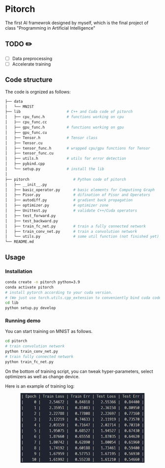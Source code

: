 # Pitorch
The first AI framewrok designed by myself, which is the final project of class "Programming in Artificial Intelligence"

## TODO :pencil2:
- [ ] Data preprocessing
- [ ] Accelerate training

## Code structure
The code is orgnized as follows:
```bash
├── data
│   └── MNIST
├── lib                     # C++ and Cuda code of pitorch
│   ├── cpu_func.h          # functions working on cpu
│   ├── cpu_func.cc          
│   ├── gpu_func.h          # functions working on gpu
│   ├── gpu_func.cu          
│   ├── Tensor.h            # Tensor class
│   ├── Tensor.cu          
│   ├── tensor_func.h       # wrapped cpu/gpu functions for Tensor
│   ├── tensor_func.cu          
│   ├── utils.h             # utils for error detection
│   ├── pybind.cpp          
│   └── setup.py            # install the lib
│
├── pitorch                    # Python code of pitorch
│   ├── __init__.py
│   ├── basic_operator.py      # basic elements for Computinng Graph
│   ├── Pisor.py               # difination of Pisor and Operators
│   ├── autodiff.py            # gradient back propagation
│   ├── optimizer.py           # optimizer zone 
│   ├── Unittest.py            # validate C++/Cuda operators
│   ├── test_forward.py        
│   ├── test_backward.py       
│   ├── train_fc_net.py        # train a fully connected network
│   ├── train_conv_net.py      # train a convolution network            
│   └── utils.py               # some util function (not finished yet)
└── README.md
```


## Usage

### Installation
```bash
conda create -n pitorch python=3.9
conda activate pitorch
# install pytorch according to your cuda version.
# (We just use torch.utils.cpp_extension to conveniently bind cuda code to python, and not utilize torch to conduct any operation)
cd lib
python setup.py develop
```

### Running demo
You can start training on MNIST as follows.
```bash
cd pitorch
# train convolution network
python train_conv_net.py
# train fully connected network
python train_fc_net.py
```
On the bottom of training script, you can tweak hyper-parameters, select optimizers as well as change device. 

Here is an example of training log:
<div align=center><img src="./assets/train_on_minist.png" alt="Image" width="80%"></div>
